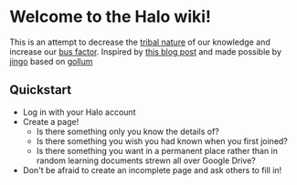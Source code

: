 # Welcome to the Halo wiki!

This is an attempt to decrease the [tribal nature](https://en.wikipedia.org/wiki/Tribal_knowledge) of our knowledge and increase our [bus factor](https://en.wikipedia.org/wiki/Bus_factor).  Inspired by [this blog post](https://blog.pusher.com/learnt-making-company-wiki/) and made possible by [jingo](https://github.com/claudioc/jingo) based on [gollum](https://github.com/gollum/gollum)

## Quickstart
 - Log in with your Halo account
 - Create a page!
   - Is there something only you know the details of?
   - Is there something you wish you had known when you first joined?
   - Is there something you want in a permanent place rather than in random learning documents strewn all over Google Drive?
 - Don't be afraid to create an incomplete page and ask others to fill in!